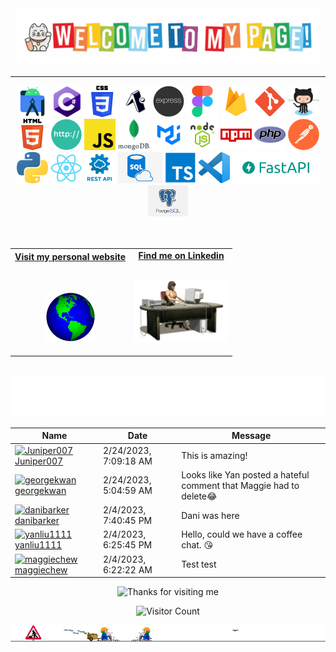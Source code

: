 <!-- ### Hi there 👋 -->

<!--
**maggiechew/maggiechew** is a ✨ _special_ ✨ repository because its `README.md` (this file) appears on your GitHub profile.

Here are some ideas to get you started:

- 🔭 I’m currently working on ...
- 🌱 I’m currently learning ...
- 👯 I’m looking to collaborate on ...
- 🤔 I’m looking for help with ...
- 💬 Ask me about ...
- 📫 How to reach me: ...
- 😄 Pronouns: ...
- ⚡ Fun fact: ...
-->

<!--

![Snake animation](https://github.com/maggiechew/maggiechew/blob/output/github-contribution-grid-snake.svg)
-->
<!-- "Hero" Header -->
<div align="center">
  <img src="https://github.com/maggiechew/maggiechew/blob/main/media/welcome.gif" style="width: 100vw;" alt="Hi there 👋" />
  <br />
  

</div>
<!-- Icons -->
<hr>
<div align="center">
<img height="50" src="media/icons/androidstudio.png" />
<img height="50" src="media/icons/c-sharp.png" />
<img height="50" src="media/icons/css.png" />
<img height="50" src="media/icons/expo.png" />
<img height="50" src="media/icons/express.png" />
<img height="50" src="media/icons/figma.png" />
<img height="50" src="media/icons/firebase.png" />
<img height="50" src="media/icons/git.png" />
<img height="50" src="media/icons/github.png" />
<img height="50" src="media/icons/html.png" />
<img height="50" src="media/icons/http.png" />
<img height="50" src="media/icons/javascript.png" />
<img height="50" src="media/icons/mongo.webp" />
<img height="50" src="media/icons/mui.png" />
<img height="50" src="media/icons/node.png" />
<img height="50" src="media/icons/npm.png" />
<img height="50" src="media/icons/php.png" />
<img height="50" src="media/icons/postman.png" />
<img height="50" src="media/icons/python.png" />
<img height="50" src="media/icons/react.png" />
<img height="50" src="media/icons/rest.png" />
<img height="50" src="media/icons/SQL.png" />
<img height="50" src="media/icons/typescript.png" />
<img height="50" src="media/icons/vscode.png" />
<img height="50" src="media/icons/fastapi.png" />
<img height="50" src="media/icons/postgresql.png" />
<br />
<br />
<br />
</div>

<!-- Social -->
<table width="100%" align="center">
<tr>
<td align="center">
<a href="https://maggiechew.com">
<strong>Visit my personal website </strong>
<br />
<br />
<br />

<p>

<img alt="Globe" height="80" src="media/globe.gif">
</a>
</p>

</td>

<td align="center">
<a href="https://www.linkedin.com/in/maggie-chew-00226273/">
<strong>Find me on Linkedin</strong>
<br />
<br />

<p>
<img height="100" alt="Work" src="media/business_secretary.gif"> 
</a>
</p>

</td>
</tr>
</table>
<br />
<div align="center">
<a href="https://github.com/maggiechew/maggiechew/issues/1#issuecomment-new"><img src="media/guestbook.svg" ></a> 
<br />

</div>



<!-- Guestbook -->
| Name | Date | Message |
|---|---|---|
| <a href="https://github.com/Juniper007"><img width="24" src="https://avatars.githubusercontent.com/u/113141579?s=24&u=19a436e729521c44d29fcfb573735c4a80db0dd8&v=4" alt="Juniper007" /> Juniper007</a> |2/24/2023, 7:09:18 AM|This is amazing!|
| <a href="https://github.com/georgekwan"><img width="24" src="https://avatars.githubusercontent.com/u/103894980?s=24&u=e4b754aedb87357b72a082691927313bdc418921&v=4" alt="georgekwan" /> georgekwan</a> |2/24/2023, 5:04:59 AM|Looks like Yan posted a hateful comment that Maggie had to delete😂|
| <a href="https://github.com/danibarker"><img width="24" src="https://avatars.githubusercontent.com/u/63336634?s=24&v=4" alt="danibarker" /> danibarker</a> |2/4/2023, 7:40:45 PM|Dani was here|
| <a href="https://github.com/yanliu1111"><img width="24" src="https://avatars.githubusercontent.com/u/105611260?s=24&u=193e904d9a1a1cd0a421b89df7bec59899fa2506&v=4" alt="yanliu1111" /> yanliu1111</a> |2/4/2023, 6:25:45 PM|Hello, could we have a coffee chat. 😘|
| <a href="https://github.com/maggiechew"><img width="24" src="https://avatars.githubusercontent.com/u/105380332?s=24&u=6f8ee525fa40664b633d6784b5e3709ed40bf3a4&v=4" alt="maggiechew" /> maggiechew</a> |2/4/2023, 6:22:22 AM|Test test|
<!-- /Guestbook -->

<!-- Footer -->

<div align="center">

<img height="120" alt="Thanks for visiting me" width="100%" src="https://raw.githubusercontent.com/BrunnerLivio/brunnerlivio/master/images/marquee.svg" />
<br />

![Visitor Count](https://profile-counter.glitch.me/maggiechew/count.svg)

</div>

<div>
<img src="https://github.com/maggiechew/maggiechew/blob/main/media/HoHollywoodHeights4199Construction-Lemmings.gif" style="width: 100vw;" alt="Under Construction" />
</div>
